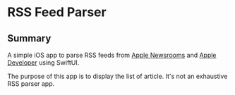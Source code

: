 # RSS Feed Parser

## Summary

A simple iOS app to parse RSS feeds from [Apple Newsrooms](https://www.apple.com/newsroom/rss-feed.rss) and [Apple Developer](https://developer.apple.com/news/rss/news.rss) using SwiftUI.

The purpose of this app is to display the list of article. It's not an exhaustive RSS parser app.